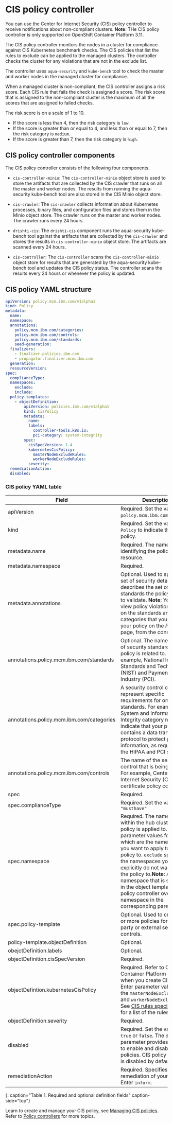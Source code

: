 # CIS policy controller

You can use the Center for Internet Security (CIS) policy controller to receive notifications about non-compliant clusters. **Note**: THe CIS policy controller is only supported on OpenShift Container Platform 3.11.

The CIS policy controller monitors the nodes in a cluster for compliance against CIS Kubernetes benchmark checks. The CIS policies that list the rules to exclude can be applied to the managed clusters. The controller checks the cluster for any violations that are not in the exclude list.

The controller uses `aqua-security` and `kube-bench` tool to check the master and worker nodes in the managed cluster for compliance.

When a managed cluster is non-compliant, the CIS controller assigns a risk score. Each CIS rule that fails the check is assigned a score. The risk score that is assigned to the non-compliant cluster is the maximum of all the scores that are assigned to failed checks.

The risk score is on a scale of 1 to 10.
*  If the score is less than 4, then the risk category is `low`.
*  If the score is greater than or equal to 4, and less than or equal to 7, then the risk category is `medium`.
*  If the score is greater than 7, then the risk category is `high`.

<!--added the components for the moment, will clean up-->
## CIS policy controller components

The CIS policy controller consists of the following four components.

* `cis-controller-minio`: The `cis-controller-minio` object store is used to store the artifacts that are collected by the CIS crawler that runs on all the master and worker nodes. The results from running the aqua-security kube-bench tool are also stored in the CIS Minio object store.

* `cis-crawler`: The `cis-crawler` collects information about Kubernetes processes, binary files, and configuration files and stores them in the Minio object store. The crawler runs on the master and worker nodes. The crawler runs every 24 hours.

* `drishti-cis`: The `drishti-cis` component runs the aqua-security kube-bench tool against the artifacts that are collected by the `cis-crawler` and stores the results in `cis-controller-minio` object store. The artifacts are scanned every 24 hours.

* `cis-controller`: The `cis-controller` scans the `cis-controller-minio` object store for results that are generated by the aqua-security kube-bench tool and updates the CIS policy status. The controller scans the results every 24 hours or whenever the policy is updated.

<!--Add section with the policy controller YAML structure-->

## CIS policy YAML structure

```yaml
apiVersion: policy.mcm.ibm.com/v1alpha1
kind: Policy
metadata:
  name:
  namespace:
  annotations:
    policy.mcm.ibm.com/categories:
    policy.mcm.ibm.com/controls:
    policy.mcm.ibm.com/standards:
    seed-generation:
  finalizers:
    - finalizer.policies.ibm.com
    - propagator.finalizer.mcm.ibm.com
  generation:
  resourceVersion:
spec:
  complianceType:
  namespaces:
    exclude:
    include:
  policy-templates:
    - objectDefinition:
        apiVersion: policies.ibm.com/v1alpha1
        kind: CisPolicy
        metadata:
          name:
          labels:
            controller-tools.k8s.io:
            pci-category: system-integrity
        spec:
          cisSpecVersion: 1.4
          kubernetesCisPolicy:
            masterNodeExcludeRules:
            workerNodeExcludeRules:
          severity:
  remediationAction:
  disabled:
```

### CIS policy YAML table

|Field|Description|
|-- | -- |
| apiVersion | Required. Set the value to `policy.mcm.ibm.com/v1alpha1`. <!--current place holder until this info is updated--> |
| kind | Required. Set the value to `Policy` to indicate the type of policy. |
| metadata.name | Required. The name for identifying the policy resource. |
| metadata.namespace | Required. <!--add explanation-->
| metadata.annotations | Optional. Used to specify a set of security details that describes the set of standards the policy is trying to validate. **Note**: You can view policy violations based on the standards and categories that you define for your policy on the _Policies_ page, from the console. |
| annotations.policy.mcm.ibm.com/standards | Optional. The name or names of security standards the policy is related to. For example, National Institute of Standards and Technology (NIST) and Payment Card Industry (PCI).|
| annotations.policy.mcm.ibm.com/categories | A security control category represent specific requirements for one or more standards. For example, a System and Information Integrity category might indicate that your policy contains a data transfer protocol to protect personal information, as required by the HIPAA and PCI standards. |
| annotations.policy.mcm.ibm.com/controls | The name of the security control that is being checked. For example, Center of Internet Security (CIS) and certificate policy controller.|
| spec | Required. <!--Add a description-->
| spec.complianceType | Required. Set the value to `"musthave"`|
| spec.namespace | Required. The namespaces within the hub cluster that the policy is applied to. Enter parameter values for `include`, which are the namespaces you want to apply to the policy to. `exclude` specifies the namespaces you explicitly do not want to apply the policy to.**Note**: A namespace that is specified in the object template of a policy controller overrides the namespace in the corresponding parent policy.|
| spec.policy-template | Optional. Used to create one or more policies for third party or external security controls. |
| policy-template.objectDefinition | Optional. <!--Add description-->|
| obejctDefinition.labels| Optional. <!--add description-->|
| objectDefinition.cisSpecVersion | Required. <!--Add description-->|
| objectDefintion.kubernetesCisPolicy| Required. Refer to OpenShift Container Platform CIS rules when you create CIS policies. Enter parameter values for the `masterNodeExcludeRules` and `workerNodeExcludeRules`. See [CIS rules specifications](cis_policy_rules.md) for a list of the rules. |
| objectDefinition.severity | Required. <!--Add info-->
| disabled | Required. Set the value to `true` or `false`. The `disabled` parameter provides the ability to enable and disable your policies. CIS policy controller is disabled by default.<!--needs work-->|
| remediationAction | Required. Specifies the remediation of your policy. Enter `inform`. <!--clean this up-->|
{: caption="Table 1. Required and optional definition fields" caption-side="top"}


Learn to create and manage your CIS policy, see [Managing CIS policies](create_cis_pol.md). Refer to [Policy controllers](policy_controllers.md) for more topics.
